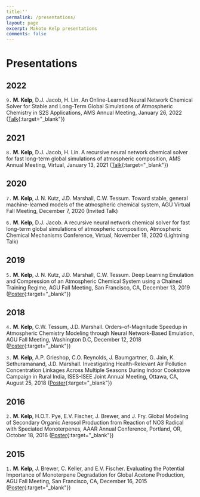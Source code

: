```yaml
---
title:''
permalink: /presentations/
layout: page
excerpt: Makoto Kelp presentations
comments: false
---
```

<!-- ## Select Conference Presentations -->

# Presentations

## **2022**

`9.` **M. Kelp**, D.J. Jacob, H. Lin. An Online-Learned Neural Network Chemical Solver for Stable and Long-Term Global Simulations of Atmospheric Chemistry in S2S Applications, AMS Annual Meeting, January 26, 2022 ([Talk](/assets/mkelp_AMS2022.pdf){:target="_blank"})

## **2021**

`8.` **M. Kelp**, D.J. Jacob, H. Lin. A recursive neural network chemical solver for fast long-term global
simulations of atmospheric composition, AMS Annual Meeting, Virtual, January 13, 2021 ([Talk](/assets/mkelpAMS2021.pdf){:target="_blank"})

## **2020**

`7.` **M. Kelp**, J. N. Kutz, J.D. Marshall, C.W. Tessum. Toward stable, general machine-learned
models of the atmospheric chemical system, AGU Virtual Fall Meeting, December 7, 2020 (Invited Talk)

`6.` **M. Kelp**, D.J. Jacob. A recursive neural network chemical solver for fast long-term global
simulations of atmospheric composition, Atmospheric Chemical Mechanisms Conference, Virtual,
November 18, 2020 (Lightning Talk)

## **2019**

`5.` **M. Kelp**, J. N. Kutz, J.D. Marshall, C.W. Tessum. Deep Learning Emulation and Compression
of an Atmospheric Chemical System using a Chained Training Regime, AGU Fall Meeting, San
Francisco, CA, December 13, 2019 ([Poster](/assets/mkelp_2019_agu_poster.pdf){:target="_blank"})

## **2018**

`4.` **M. Kelp**, C.W. Tessum, J.D. Marshall. Orders-of-Magnitude Speedup in Atmospheric Chemistry
Modeling through Neural Network-Based Emulation, AGU Fall Meeting, Washington D.C, December
12, 2018 ([Poster](/assets/m_kelp_agu2018_poster.pdf){:target="_blank"})

`3.` **M. Kelp**, A.P. Grieshop, C.O. Reynolds, J. Baumgartner, G. Jain, K. Sethuramanand, J.D.
Marshall. Investigating Health-Relevant Air Pollution Concentration Linkages Across Multiple Seasons During Indoor Cookstove Campaign in Rural India, ISES-ISEE Joint Annual Meeting, Ottawa, CA, August 25, 2018 ([Poster](/assets/m_kelp_isee_20180814.pdf){:target="_blank"})

## **2016**

`2.` **M. Kelp**, H.O.T. Pye, E.V. Fischer, J. Brewer, and J. Fry. Global Modeling of Secondary
Organic Aerosol Production from Reaction of NO3 Radical with Speciated Monoterpenes, AAAR
Annual Conference, Portland, OR, October 18, 2016 ([Poster](/assets/m_kelp_aaar2016_poster.pdf){:target="_blank"})

## **2015**

`1.` **M. Kelp**, J. Brewer, C. Keller, and E.V. Fischer. Evaluating the Potential Importance of
Monoterpene Degradation for Global Acetone Production, AGU Fall Meeting, San Francisco, CA,
December 16, 2015 ([Poster](/assets/m_kelp_agu2015_poster.pdf){:target="_blank"})
